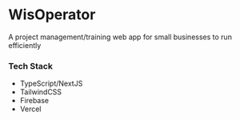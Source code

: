 # WisOperator

A project management/training web app for small businesses to run efficiently

### Tech Stack

- TypeScript/NextJS
- TailwindCSS
- Firebase
- Vercel
